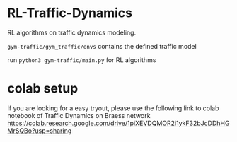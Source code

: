 # RL-Traffic-Dynamics

RL algorithms on traffic dynamics modeling. 

```gym-traffic/gym_traffic/envs``` contains the defined traffic model


run ```python3 gym-traffic/main.py``` for RL algorithms



# colab setup  

If you are looking for a easy tryout, please use the following link to colab notebook of Traffic Dynamics on Braess network
https://colab.research.google.com/drive/1piXEVDQMOR2i1ykF32bJcDDhHGMrSQBo?usp=sharing
